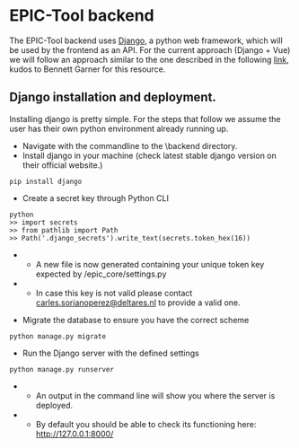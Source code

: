 # EPIC-Tool backend
The EPIC-Tool backend uses [Django](https://www.djangoproject.com/), a python web framework, which will be used by the frontend as an API.
For the current approach (Django + Vue) we will follow an approach similar to the one described in the following [link](https://levelup.gitconnected.com/vue-django-getting-started-88d3f4c2ba62), kudos to Bennett Garner for this resource.

## Django installation and deployment.
Installing django is pretty simple. For the steps that follow we assume the user has their own python environment already running up.
* Navigate with the commandline to the \backend directory.
* Install django in your machine (check latest stable django version on their official website.)
```
pip install django
```

* Create a secret key through Python CLI
```
python
>> import secrets
>> from pathlib import Path
>> Path('.django_secrets').write_text(secrets.token_hex(16))
```
* * A new file is now generated containing your unique token key expected by /epic_core/settings.py
* * In case this key is not valid please contact carles.sorianoperez@deltares.nl to provide a valid one.

* Migrate the database to ensure you have the correct scheme
```
python manage.py migrate
```

* Run the Django server with the defined settings
```
python manage.py runserver
```
* * An output in the command line will show you where the server is deployed.
* * By default you should be able to check its functioning here: http://127.0.0.1:8000/ 


